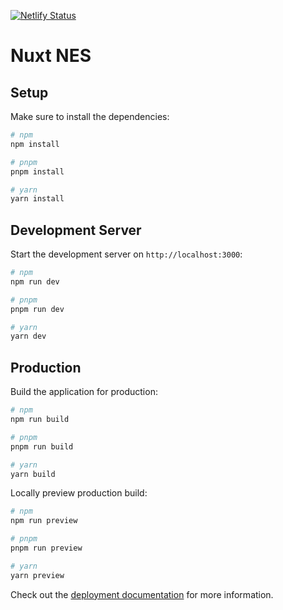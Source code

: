 [![Netlify Status](https://api.netlify.com/api/v1/badges/b96c4e82-f99a-4cd3-8ef3-de2949ab4e45/deploy-status)](https://app.netlify.com/sites/vuefire-nes/deploys)

# Nuxt NES

## Setup

Make sure to install the dependencies:

```bash
# npm
npm install

# pnpm
pnpm install

# yarn
yarn install
```

## Development Server

Start the development server on `http://localhost:3000`:

```bash
# npm
npm run dev

# pnpm
pnpm run dev

# yarn
yarn dev
```

## Production

Build the application for production:

```bash
# npm
npm run build

# pnpm
pnpm run build

# yarn
yarn build
```

Locally preview production build:

```bash
# npm
npm run preview

# pnpm
pnpm run preview

# yarn
yarn preview
```

Check out the [deployment documentation](https://nuxt.com/docs/getting-started/deployment) for more information.
